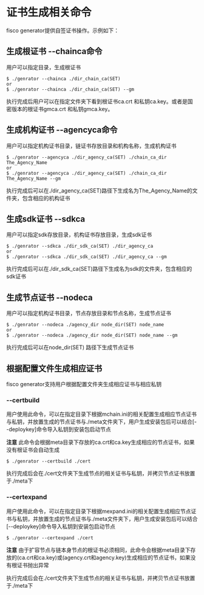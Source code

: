 # 证书生成相关命令

fisco generator提供自签证书操作。示例如下：


## 生成根证书 --chainca命令
用户可以指定目录，生成根证书
```
$ ./genrator --chainca ./dir_chain_ca(SET)
or
$ ./genrator --chainca ./dir_chain_ca(SET) --gm
```
执行完成后用户可以在指定文件夹下看到根证书ca.crt 和私钥ca.key。或者是国密版本的根证书gmca.crt 和私钥gmca.key。
## 生成机构证书 --agencyca命令
用户可以指定机构证书目录，链证书存放目录和机构名称，生成机构证书
```
$ ./genrator --agencyca ./dir_agency_ca(SET) ./chain_ca_dir The_Agency_Name
or
$ ./genrator --agencyca ./dir_agency_ca(SET) ./chain_ca_dir The_Agency_Name --gm
```
执行完成后可以在./dir_agency_ca(SET)路径下生成名为The_Agency_Name的文件夹，包含相应的机构证书

## 生成sdk证书 --sdkca
用户可以指定sdk存放目录，机构证书存放目录，生成sdk证书
```
$ ./genrator --sdkca ./dir_sdk_ca(SET) ./dir_agency_ca
or
$ ./genrator --sdkca ./dir_sdk_ca(SET) ./dir_agency_ca --gm
```
执行完成后可以在./dir_sdk_ca(SET)路径下生成名为sdk的文件夹，包含相应的sdk证书

## 生成节点证书 --nodeca
用户可以指定机构证书目录，节点存放目录和节点名称，生成节点证书
```
$ ./genrator --nodeca ./agency_dir node_dir(SET) node_name
or 
$ ./genrator --nodeca ./agency_dir node_dir(SET) node_name --gm
```
执行完成后可以在node_dir(SET) 路径下生成节点证书

## 根据配置文件生成相应证书

fisco generator支持用户根据配置文件夹生成相应证书与相应私钥

### --certbuild

用户使用此命令，可以在指定目录下根据mchain.ini的相关配置生成相应节点证书与私钥，并放置生成的节点证书与./meta文件夹下，用户生成安装包后可以结合[--deploykey]命令导入私钥到安装包启动节点

**注意** 此命令会根据meta目录下存放的ca.crt和ca.key生成相应的节点证书，如果没有根证书会自动生成

```
$ ./genrator --certbuild ./cert
```

执行完成后会在./cert文件夹下生成节点的相关证书与私钥，并拷贝节点证书放置于./meta下

### --certexpand

用户使用此命令，可以在指定目录下根据mexpand.ini的相关配置生成相应节点证书与私钥，并放置生成的节点证书与./meta文件夹下，用户生成安装包后可以结合[--deploykey]命令导入私钥到安装包启动节点

```
$ ./genrator --certexpand ./cert
```

**注意** 由于扩容节点与链本身节点的根证书必须相同，此命令会根据meta目录下存放的(ca.crt和ca.key)或(agency.crt和agency.key)生成相应的节点证书，如果没有根证书抛出异常

执行完成后会在./cert文件夹下生成节点的相关证书与私钥，并拷贝节点证书放置于./meta下
